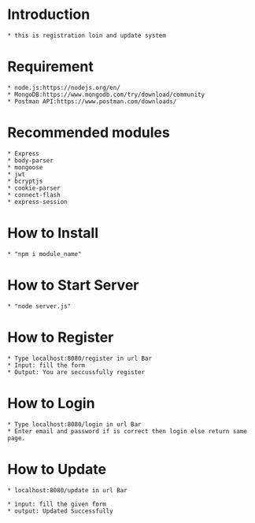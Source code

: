 # Introduction

    * this is registration loin and update system

# Requirement

    * node.js:https://nodejs.org/en/
    * MongoDB:https://www.mongodb.com/try/download/community
    * Postman API:https://www.postman.com/downloads/

# Recommended modules

    * Express
    * body-parser
    * mongoose
    * jwt
    * bcryptjs
    * cookie-parser
    * connect-flash
    * express-session

# How to Install

    * "npm i module_name"

# How to Start Server

    * "node server.js"

# How to Register

    * Type localhost:8080/register in url Bar
    * Input: fill the form
    * Output: You are seccussfully register

# How to Login

    * Type localhost:8080/login in url Bar
    * Enter email and password if is correct then login else return same page.

# How to Update

    * localhost:8080/update in url Bar

    * input: fill the given form
    * output: Updated Successfully

<!-- # Video Tutorial

    * How to start server
    * Testing the API using Postman -->
